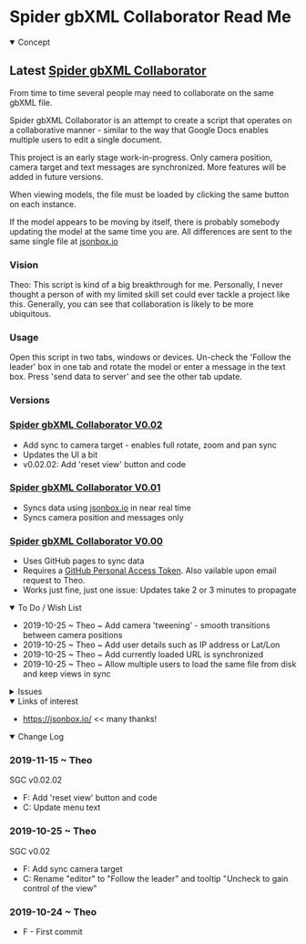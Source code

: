 <span style=display:none; >[You are now in a GitHub source code view - click this link to view Read Me file as a web page]( https://www.ladybug.tools/spider-gbxml-tools/#sandbox/spider-gbxml-collaborator//README.md "View file as a web page." ) </span>


# Spider gbXML Collaborator Read Me


<details open >

<summary>Concept</summary>


## Latest [Spider gbXML Collaborator]( https://www.ladybug.tools/spider-gbxml-tools/sandbox/spider-gbxml-collaborator/v-0-02/spider-gbxml-collaborator.html )

From time to time several people may need to collaborate on the same gbXML file.

Spider gbXML Collaborator is an attempt to create a script that operates on a collaborative manner - similar to the way that Google Docs enables multiple users to edit a single document.

This project is an early stage work-in-progress. Only camera position, camera target and text messages are synchronized. More features will be added in future versions.

When viewing models, the file must be loaded by clicking the same button on each instance.

If the model appears to be moving by itself, there is probably somebody updating the model at the same time you are. All differences are sent to the same single file at [jsonbox.io]( https://jsonbox.io/ )

### Vision

Theo: This script is kind of a big breakthrough for me. Personally, I never thought a person of with my limited skill set could ever tackle a project like this. Generally, you can see that collaboration is likely to be more ubiquitous.


### Usage

Open this script in two tabs, windows or devices. Un-check the 'Follow the leader' box in one tab and rotate the model or enter a message in the text box. Press 'send data to server' and see the other tab update.

### Versions

### [Spider gbXML Collaborator V0.02]( https://www.ladybug.tools/spider-gbxml-tools/sandbox/spider-gbxml-collaborator/v-0-02/spider-gbxml-collaborator.html )

* Add sync to camera target - enables full rotate, zoom and pan sync
* Updates the UI a bit
* v0.02.02: Add 'reset view' button and code

### [Spider gbXML Collaborator V0.01]( https://www.ladybug.tools/spider-gbxml-tools/sandbox/spider-gbxml-collaborator/v-0-01/spider-gbxml-collaborator.html )

* Syncs data using [jsonbox.io]( https://jsonbox.io/ ) in near real time
* Syncs camera position and messages only

### [Spider gbXML Collaborator V0.00]( https://www.ladybug.tools/spider-gbxml-tools/sandbox/spider-gbxml-collaborator/v-0-00/spider-gbxml-collaborator.html )

* Uses GitHub pages to sync data
* Requires a [GitHub Personal Access Token]( https://help.github.com/en/github/authenticating-to-github/creating-a-personal-access-token-for-the-command-line ). Also vailable upon email request to Theo.
* Works just fine, just one issue: Updates take 2 or 3 minutes to propagate


</details>

<details open>

<summary>To Do / Wish List</summary>

* 2019-10-25 ~ Theo ~ Add camera 'tweening' - smooth transitions between camera positions
* 2019-10-25 ~ Theo ~ Add user details such as IP address or Lat/Lon
* 2019-10-25 ~ Theo ~ Add currently loaded URL is synchronized
* 2019-10-25 ~ Theo ~ Allow multiple users to load the same file from disk and keep views in sync

</details>

<details>

<summary>Issues</summary>


</details>

<details open>

<summary>Links of interest</summary>

* https://jsonbox.io/ << many thanks!

</details>

<details open>

<summary>Change Log</summary>

### 2019-11-15 ~ Theo

SGC v0.02.02

* F: Add 'reset view' button and code
* C: Update menu text


### 2019-10-25 ~ Theo

SGC v0.02

* F: Add sync camera target
* C: Rename "editor" to "Follow the leader" and tooltip "Uncheck to gain control of the view"

### 2019-10-24 ~ Theo

* F - First commit

</details>
